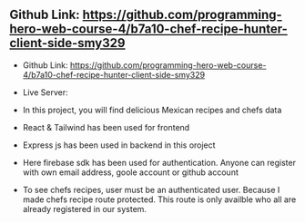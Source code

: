 ## Github Link: https://github.com/programming-hero-web-course-4/b7a10-chef-recipe-hunter-client-side-smy329

- Github Link: https://github.com/programming-hero-web-course-4/b7a10-chef-recipe-hunter-client-side-smy329

- Live Server:

- In this project, you will find delicious Mexican recipes and chefs data

- React & Tailwind has been used for frontend

- Express js has been used in backend in this oroject

- Here firebase sdk has been used for authentication. Anyone can register with own email address, goole account or github account

- To see chefs recipes, user must be an authenticated user. Because I made chefs recipe route protected. This route is only availble who all are already registered in our system.

